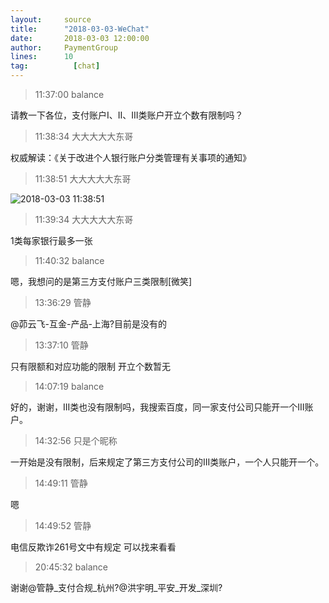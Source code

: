```yaml
---
layout:     source 
title:      "2018-03-03-WeChat"
date:       2018-03-03 12:00:00
author:     PaymentGroup
lines:      10 
tag:		  [chat]
---
```

> 11:37:00  balance  
   
请教一下各位，支付账户I、II、III类账户开立个数有限制吗？  
   
> 11:38:34  大大大大大东哥  
   
权威解读：《关于改进个人银行账户分类管理有关事项的通知》  
   
> 11:38:51  大大大大大东哥  
   
![2018-03-03 11:38:51](http://static.cocolian.org/img/20180303_113851.png) 
   
> 11:39:34  大大大大大东哥  
   
1类每家银行最多一张  
   
> 11:40:32  balance  
   
嗯，我想问的是第三方支付账户三类限制[微笑]  
   
> 13:36:29  管静  
   
@茆云飞-互金-产品-上海?目前是没有的  
   
> 13:37:10  管静  
   
只有限额和对应功能的限制  开立个数暂无  
   
> 14:07:19  balance  
   
好的，谢谢，III类也没有限制吗，我搜索百度，同一家支付公司只能开一个III账户。  
   
> 14:32:56  只是个昵称  
   
一开始是没有限制，后来规定了第三方支付公司的III类账户，一个人只能开一个。  
   
> 14:49:11  管静  
   
嗯  
   
> 14:49:52  管静  
   
电信反欺诈261号文中有规定  可以找来看看  
   
> 20:45:32  balance  
   
谢谢@管静_支付合规_杭州?@洪宇明_平安_开发_深圳?  
   
